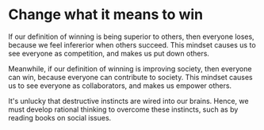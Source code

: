 # Change what it means to win 

If our definition of winning is being superior to others, then everyone loses, because we feel infererior when others succeed. This mindset causes us to see everyone as competition, and makes us put down others. 
 
Meanwhile, if our definition of winning is improving society, then everyone can win, because everyone can contribute to society. This mindset causes us to see everyone as collaborators, and makes us empower others.

It's unlucky that destructive instincts are wired into our brains. Hence, we must develop rational thinking to overcome these instincts, such as by reading books on social issues.
